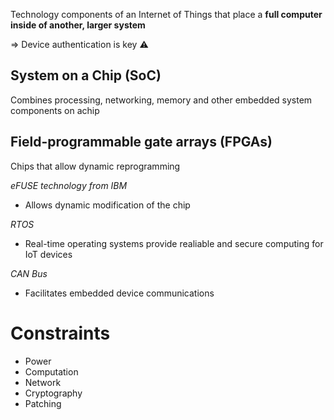 Technology components of an Internet of Things that place a **full computer inside of another, larger system**

=> Device authentication is key ⚠
## System on a Chip (SoC)

Combines processing, networking, memory and other embedded system components on achip

## Field-programmable gate arrays (FPGAs)

Chips that allow dynamic reprogramming


*eFUSE technology from IBM*
- Allows dynamic modification of the chip

*RTOS*
- Real-time operating systems provide realiable and secure computing for IoT devices

*CAN Bus*
- Facilitates embedded device communications

# Constraints

- Power
- Computation
- Network
- Cryptography
- Patching